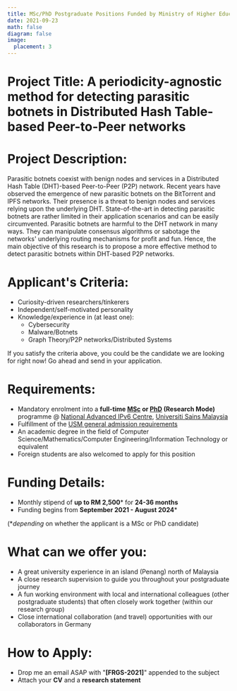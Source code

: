 ```yaml
---
title: MSc/PhD Postgraduate Positions Funded by Ministry of Higher Education's Fundamental Research Grant Scheme (FRGS) 
date: 2021-09-23
math: false
diagram: false
image:
  placement: 3
---
```

# Project Title:  **A periodicity-agnostic method for detecting parasitic botnets in Distributed Hash Table-based Peer-to-Peer networks**

# Project Description:
Parasitic botnets coexist with benign nodes and services in a Distributed Hash Table (DHT)-based Peer-to-Peer (P2P) network.
Recent years have observed the emergence of new parasitic botnets on the BitTorrent and IPFS networks. Their presence is a threat
to benign nodes and services relying upon the underlying DHT. State-of-the-art in detecting parasitic botnets are rather limited in their application
scenarios and can be easily circumvented. Parasitic botnets are harmful to the DHT network in many ways. They can manipulate
consensus algorithms or sabotage the networks' underlying routing mechanisms for profit and fun. Hence, the main objective of this research is
to propose a more effective method to detect parasitic botnets within DHT-based P2P networks.

# Applicant's Criteria: 
- Curiosity-driven researchers/tinkerers 
- Independent/self-motivated personality 
- Knowledge/experience in (at least one):
  - Cybersecurity
  - Malware/Botnets
  - Graph Theory/P2P networks/Distributed Systems

If you satisfy the criteria above, you could be the candidate we are looking for right now! Go ahead and send in your application.

# Requirements:
- Mandatory enrolment into a **full-time [MSc](http://www.admissions.usm.my/index.php/postgraduate/postgraduate-programme/sciences/applied-sciences/research-applied-sciences/132-master-of-science-advanced-computer-networks-and-doctor-of-philosophy-ipv6) or [PhD](http://www.admissions.usm.my/index.php/postgraduate/postgraduate-programme/sciences/applied-sciences/research-applied-sciences/364-doctor-of-philosophy-advanced-computer-networks-ipv6) (Research Mode)** programme @ [National Advanced IPv6 Centre](https://www.nav6.usm.my), [Universiti Sains Malaysia](https://www.usm.my) 
- Fulfillment of the [USM general admission requirements](http://www.admissions.usm.my/index.php/postgraduate/postgraduate-programme#general-admission-requirements)
- An academic degree in the field of Computer Science/Mathematics/Computer Engineering/Information Technology or equivalent
- Foreign students are also welcomed to apply for this position
  
# Funding Details:
- Monthly stipend of **up to RM 2,500**\* for **24-36 months** 
- Funding begins from **September 2021 - August 2024***

(**depending* on whether the applicant is a MSc or PhD candidate)

# What can we offer you:
- A great university experience in an island (Penang) north of Malaysia 
- A close research supervision to guide you throughout your postgraduate journey
- A fun working environment with local and international colleagues (other postgraduate students) that often closely work together (within our research group)  
- Close international collaboration (and travel) opportunities with our collaborators in Germany

# How to Apply:
- Drop me an email ASAP with "**[FRGS-2021]**" appended to the subject 
- Attach your **CV** and a **research statement**

